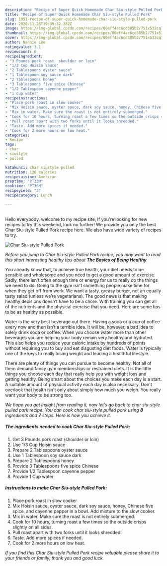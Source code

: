 ```yaml
---
description: "Recipe of Super Quick Homemade Char Siu-style Pulled Pork"
title: "Recipe of Super Quick Homemade Char Siu-style Pulled Pork"
slug: 1051-recipe-of-super-quick-homemade-char-siu-style-pulled-pork
date: 2020-11-28T19:39:32.382Z
image: https://img-global.cpcdn.com/recipes/00eff4ac6cd385b2/751x532cq70/char-siu-style-pulled-pork-recipe-main-photo.jpg
thumbnail: https://img-global.cpcdn.com/recipes/00eff4ac6cd385b2/751x532cq70/char-siu-style-pulled-pork-recipe-main-photo.jpg
cover: https://img-global.cpcdn.com/recipes/00eff4ac6cd385b2/751x532cq70/char-siu-style-pulled-pork-recipe-main-photo.jpg
author: Nannie Lee
ratingvalue: 3.1
reviewcount: 6
recipeingredient:
- "3 Pounds pork roast  shoulder or loin"
- "1/3 Cup Hoisin sauce"
- "2 Tablespoons oyster sauce"
- "1 Tablespoon soy sauce dark"
- "2 Tablespoons honey"
- "3 Tablespoons five spice Chinese"
- "1/2 Tablespoon cayenne pepper"
- "1 Cup water"
recipeinstructions:
- "Place pork roast in slow cooker"
- "Mix Hoisin sauce, oyster sauce, dark soy sauce, honey, Chinese five spice, and cayenne pepper in a bowl. Add mixture to the slow cooker."
- "Mix in water. Make sure the roast is not entirely submerged."
- "Cook for 10 hours, turning roast a few times so the outside crisps slightly on all sides."
- "Pull roast apart with two forks until it looks shredded."
- "Taste. Add more spices if needed."
- "Cook for 2 more hours on low heat."
categories:
- Recipe
tags:
- char
- siustyle
- pulled

katakunci: char siustyle pulled 
nutrition: 126 calories
recipecuisine: American
preptime: "PT33M"
cooktime: "PT36M"
recipeyield: "3"
recipecategory: Lunch

---
```

<br>
Hello everybody, welcome to my recipe site, If you're looking for new recipes to try this weekend, look no further! We provide you only the best Char Siu-style Pulled Pork recipe here. We also have wide variety of recipes to try.
<br>


![Char Siu-style Pulled Pork](https://img-global.cpcdn.com/recipes/00eff4ac6cd385b2/751x532cq70/char-siu-style-pulled-pork-recipe-main-photo.jpg)

<i>Before you jump to Char Siu-style Pulled Pork recipe, you may want to read this short interesting healthy tips about <strong>The Basics of Being Healthy</strong>.</i>

You already know that, to achieve true health, your diet needs to be sensible and wholesome and you need to get a good amount of exercise. Sadly, there isn't often enough time or energy for us to really do the things we need to do. Going to the gym isn't something people make time for when they get off from work. We want a tasty, greasy burger, not an equally tasty salad (unless we’re vegetarians). The good news is that making healthy decisions doesn’t have to be a chore. With training you can get all of the nutrients and the physical exercise that you need. Here are some tips to be as healthy as possible.

Water is the very best beverage out there. Having a soda or a cup of coffee every now and then isn’t a terrible idea. It will be, however, a bad idea to solely drink soda or coffee. When you choose water more than other beverages you are helping your body remain very healthy and hydrated. This also helps you reduce your caloric intake by hundreds of points without requiring you to buy and eat disgusting diet foods. Water is typically one of the keys to really losing weight and leading a healthful lifestyle.

There are plenty of things you can pursue to become healthy. Not all of them demand fancy gym memberships or restrained diets. It is the little things you choose each day that really help you with weight loss and getting healthy. Being smart about the choices you make each day is a start. A suitable amount of physical activity each day is also necessary. Don't overlook that health isn't only about simply how much you weigh. You really want your body to be strong too. 


<i>We hope you got insight from reading it, now let's go back to char siu-style pulled pork recipe. You can cook char siu-style pulled pork using <strong>8</strong> ingredients and <strong>7</strong> steps. Here is how you achieve it.
</i>

##### The ingredients needed to cook Char Siu-style Pulled Pork:

1. Get 3 Pounds pork roast  (shoulder or loin)
1. Use 1/3 Cup Hoisin sauce
1. Prepare 2 Tablespoons oyster sauce
1. Use 1 Tablespoon soy sauce dark
1. Prepare 2 Tablespoons honey
1. Provide 3 Tablespoons five spice Chinese
1. Provide 1/2 Tablespoon cayenne pepper
1. Provide 1 Cup water


##### Instructions to make Char Siu-style Pulled Pork:

1. Place pork roast in slow cooker
1. Mix Hoisin sauce, oyster sauce, dark soy sauce, honey, Chinese five spice, and cayenne pepper in a bowl. Add mixture to the slow cooker.
1. Mix in water. Make sure the roast is not entirely submerged.
1. Cook for 10 hours, turning roast a few times so the outside crisps slightly on all sides.
1. Pull roast apart with two forks until it looks shredded.
1. Taste. Add more spices if needed.
1. Cook for 2 more hours on low heat.


<i>If you find this Char Siu-style Pulled Pork recipe valuable please share it to your friends or family, thank you and good luck.</i>
